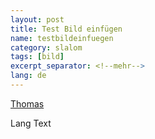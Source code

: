 ```yaml
---
layout: post
title: Test Bild einfügen
name: testbildeinfuegen
category: slalom
tags: [bild]
excerpt_separator: <!--mehr-->
lang: de
---
```


[Thomas](https://get.google.com/albumarchive/108656924518465552879/album/AF1QipM0ZgPFEtrgD8LmfD6FE2B5Tmbw-ez8JwqHS4DG/AF1QipPeXrD0w4QpGogMoLScIiosJqney0mmV1TIgPPf)

<!--mehr-->

Lang Text
